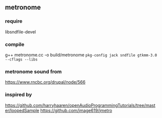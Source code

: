 ## metronome


### require
libsndfile-devel



### compile
g++ metronome.cc -o build/metronome `pkg-config jack sndfile gtkmm-3.0 --cflags --libs`



### metronome sound from
https://www.rncbc.org/drupal/node/566


### inspired by
https://github.com/harryhaaren/openAudioProgrammingTutorials/tree/master/loopedSample
https://github.com/jmage619/jmetro
